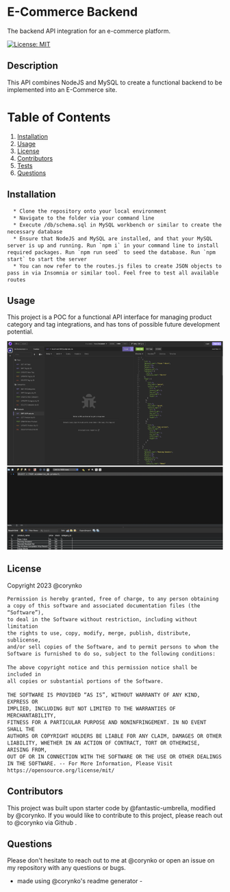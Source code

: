 # E-Commerce Backend

The backend API integration for an e-commerce platform.

[![License: MIT](https://img.shields.io/badge/License-MIT-yellow.svg)](https://opensource.org/licenses/MIT)

## Description

This API combines NodeJS and MySQL to create a functional backend to be implemented into an E-Commerce site.

# Table of Contents

1. [Installation](#installation)
2. [Usage](#usage)
3. [License](#license)
4. [Contributors](#contributors)
5. [Tests](#tests)
6. [Questions](#questions)

## Installation

      * Clone the repository onto your local environment
      * Navigate to the folder via your command line
      * Execute /db/schema.sql in MySQL workbench or similar to create the necessary database
      * Ensure that NodeJS and MySQL are installed, and that your MySQL server is up and running. Run `npm i` in your command line to install required packages. Run `npm run seed` to seed the database. Run `npm start` to start the server
      * You can now refer to the routes.js files to create JSON objects to pass in via Insomnia or similar tool. Feel free to test all available routes

## Usage

This project is a POC for a functional API interface for managing product category and tag integrations, and has tons of possible future development potential.

![Testing GET routes with Insomnia](./assets/images/image_1.png)
![The Product table in MySQL](./assets/images/image_2.png)

## License

Copyright 2023 @corynko

    Permission is hereby granted, free of charge, to any person obtaining
    a copy of this software and associated documentation files (the “Software”),
    to deal in the Software without restriction, including without limitation
    the rights to use, copy, modify, merge, publish, distribute, sublicense,
    and/or sell copies of the Software, and to permit persons to whom the
    Software is furnished to do so, subject to the following conditions:

    The above copyright notice and this permission notice shall be included in
    all copies or substantial portions of the Software.

    THE SOFTWARE IS PROVIDED “AS IS”, WITHOUT WARRANTY OF ANY KIND, EXPRESS OR
    IMPLIED, INCLUDING BUT NOT LIMITED TO THE WARRANTIES OF MERCHANTABILITY,
    FITNESS FOR A PARTICULAR PURPOSE AND NONINFRINGEMENT. IN NO EVENT SHALL THE
    AUTHORS OR COPYRIGHT HOLDERS BE LIABLE FOR ANY CLAIM, DAMAGES OR OTHER
    LIABILITY, WHETHER IN AN ACTION OF CONTRACT, TORT OR OTHERWISE, ARISING FROM,
    OUT OF OR IN CONNECTION WITH THE SOFTWARE OR THE USE OR OTHER DEALINGS IN THE SOFTWARE. -- For More Information, Please Visit https://opensource.org/license/mit/

## Contributors

This project was built upon starter code by @fantastic-umbrella, modified by @corynko. If you would like to contribute to this project, please reach out to @corynko via Github .

## Questions

Please don't hesitate to reach out to me at @corynko or open an issue on my repository with any questions or bugs.

- made using @corynko's readme generator -
